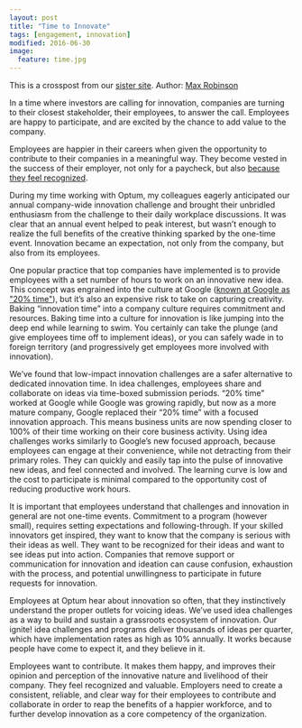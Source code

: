 ```yaml
---
layout: post
title: "Time to Innovate"
tags: [engagement, innovation]
modified: 2016-06-30
image:
  feature: time.jpg
---
```

This is a crosspost from our [sister site](http://www.helloignite.com).
Author: [Max Robinson](https://www.linkedin.com/in/maxwrobinson)

In a time where investors are calling for innovation, companies are turning to their closest stakeholder, their employees, to answer the call. Employees are happy to participate, and are excited by the chance to add value to the company.

Employees are happier in their careers when given the opportunity to contribute to their companies in a meaningful way. They become vested in the success of their employer, not only for a paycheck, but also [because they feel recognized](http://www.fastcompany.com/3004595/secrets-americas-happiest-companies).

During my time working with Optum, my colleagues eagerly anticipated our annual company-wide innovation challenge and brought their unbridled enthusiasm from the challenge to their daily workplace discussions. It was clear that an annual event helped to peak interest, but wasn’t enough to realize the full benefits of the creative thinking sparked by the one-time event. Innovation became an expectation, not only from the company, but also from its employees.

One popular practice that top companies have implemented is to provide employees with a set number of hours to work on an innovative new idea. This concept was engrained into the culture at Google ([known at Google as "20% time"](http://www.nytimes.com/2007/10/21/jobs/21pre.html?_r=0)),
but it’s also an expensive risk to take on capturing creativity. Baking “innovation time” into a company culture requires commitment and resources. Baking time into a culture for innovation is like jumping into the deep end while learning to swim. You certainly can take the plunge (and give employees time off to implement ideas), or you can safely wade in to foreign territory (and progressively get employees more involved with innovation).

We’ve found that low-impact innovation challenges are a safer alternative to dedicated innovation time. In idea challenges, employees share and collaborate on ideas via time-boxed submission periods. “20% time” worked at Google while Google was growing rapidly, but now as a more mature company, Google replaced their “20% time” with a focused innovation approach. This means business units are now spending closer to 100% of their time working on their core business activity. Using idea challenges works similarly to Google’s new focused approach, because employees can engage at their convenience, while not detracting from their primary roles. They can quickly and easily tap into the pulse of innovative new ideas, and feel connected and involved. The learning curve is low and the cost to participate is minimal compared to the opportunity cost of reducing productive work hours.

It is important that employees understand that challenges and innovation in general are not one-time events. Commitment to a program (however small), requires setting expectations and following-through. If your skilled innovators get inspired, they want to know that the company is serious with their ideas as well. They want to be recognized for their ideas and want to see ideas put into action. Companies that remove support or communication for innovation and ideation can cause confusion, exhaustion with the process, and potential unwillingness to participate in future requests for innovation.

Employees at Optum hear about innovation so often, that they instinctively understand the proper outlets for voicing ideas. We’ve used idea challenges as a way to build and sustain a grassroots ecosystem of innovation. Our ignite! idea challenges and programs deliver thousands of ideas per quarter, which have implementation rates as high as 10% annually. It works because people have come to expect it, and they believe in it.

Employees want to contribute. It makes them happy, and improves their opinion and perception of the innovative nature and livelihood of their company. They feel recognized and valuable. Employers need to create a consistent, reliable, and clear way for their employees to contribute and collaborate in order to reap the benefits of a happier workforce, and to further develop innovation as a core competency of the organization.
